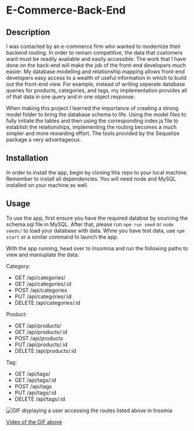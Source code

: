 # E-Commerce-Back-End

## Description

I was contacted by an e-commerce firm who wanted to modernize their backend routing. In order to remain competitive, the data that customers want must be readily available and easily accessible. The work that I have done on the back-end will make the job of the front-end developers much easier. My database modelling and relationship mapping allows front-end developers easy access to a wealth of useful information in which to build out the front-end view. For example, instead of writing seperate database queries for products, categories, and tags, my implementation provides all of that data in one query and in one object response.

When making this project I learned the importance of creating a strong model folder to bring the database schema to life. Using the model files to fully initiate the tables and then using the corresponding index.js file to establish the relationships, implementing the routing becomes a much simpler and more rewarding effort. The tools provided by the Sequelize package a very advantageous.

## Installation

In order to install the app, begin by cloning this repo to your local machine. Remember to install all dependencies. You will need node and MySQL installed on your machine as well.

## Usage

To use the app, first ensure you have the required databse by sourcing the schema.sql file in MySQL. After that, please run `npm run seed` or `node seeds/` to load your database with data. Whne you have test data, use `npm start` or a similar command to launch the app.

With the app running, head over to Insomnia and run the following paths to view and maniuplate the data:

Category:
 - GET /api/categories/ 
 - GET /api/categories/:id
 - POST /api/categories
 - PUT /api/categories/:id
 - DELETE /api/categories/:id

 Product:
 - GET /api/products/
 - GET /api/products/:id
 - POST /api/products
 - PUT /api/products/:id
 - DELETE /api/products/:id

 Tag:
 - GET /api/tags/
 - GET /api/tags/:id
 - POST /api/tags
 - PUT /api/tags/:id
 - DELETE /api/tags/:id

![GIF displaying a user accessing the routes listed above in Insomia](./assets/Walkthrough_GIF.gif)

[Video of the GIF above](./assets/Walkthrough_Video.webm)
